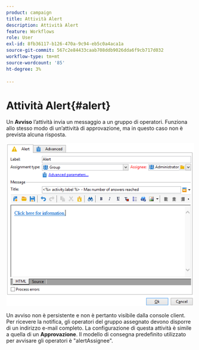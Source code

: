 ```yaml
---
product: campaign
title: Attività Alert
description: Attività Alert
feature: Workflows
role: User
exl-id: 8fb36117-b126-470a-9c94-eb5c0a4aca1a
source-git-commit: 567c2e84433caab708ddb9026dda6f9cb717d032
workflow-type: tm+mt
source-wordcount: '85'
ht-degree: 3%

---
```


# Attività Alert{#alert}



Un **Avviso** l’attività invia un messaggio a un gruppo di operatori. Funziona allo stesso modo di un’attività di approvazione, ma in questo caso non è prevista alcuna risposta.

![](assets/edit_alerte.png)

Un avviso non è persistente e non è pertanto visibile dalla console client. Per ricevere la notifica, gli operatori del gruppo assegnato devono disporre di un indirizzo e-mail completo. La configurazione di questa attività è simile a quella di un **Approvazione**. Il modello di consegna predefinito utilizzato per avvisare gli operatori è &quot;alertAssignee&quot;.
